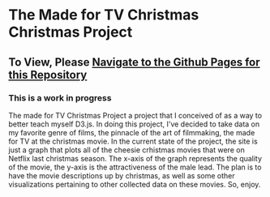 # The Made for TV Christmas Christmas Project

## To View, Please [Navigate to the Github Pages for this Repository](https://sinkingrowboats.github.io/tv-christmas-data-project)

### This is a work in progress

The made for TV Christmas Project a project that I conceived of as a way to better teach myself D3.js. In doing this project, I've decided to take data on my favorite genre of films, the pinnacle of the art of filmmaking, the made for TV at the christmas movie. In the current state of the project, the site is just a graph that plots all of the cheesie crhistmas movies that were on Netflix last christmas season. The x-axis of the graph represents the quality of the movie, the y-axis is the attractiveness of the male lead. The plan is to have the movie descriptions up by christmas, as well as some other visualizations pertaining to other collected data on these movies. So, enjoy.
